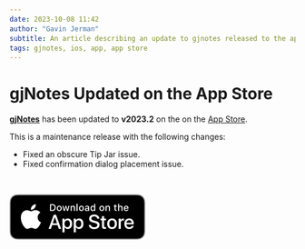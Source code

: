 ```yaml
---
date: 2023-10-08 11:42
author: "Gavin Jerman"
subtitle: An article describing an update to gjnotes released to the app store.
tags: gjnotes, ios, app, app store
---
```


# gjNotes Updated on the App Store

[**gjNotes**](/projects/gjNotes) has been updated to **v2023.2** on the on the [App Store](https://apps.apple.com/app/gjnotes/id1562333522?platform=iphone).  

This is a maintenance release with the following changes:
- Fixed an obscure Tip Jar issue.
- Fixed confirmation dialog placement issue.
<br>

[![download](/images/Download_on_the_App_Store_Badge_US-UK_RGB_blk_092917.svg)](https://apps.apple.com/app/gjnotes/id1562333522?platform=iphone)
